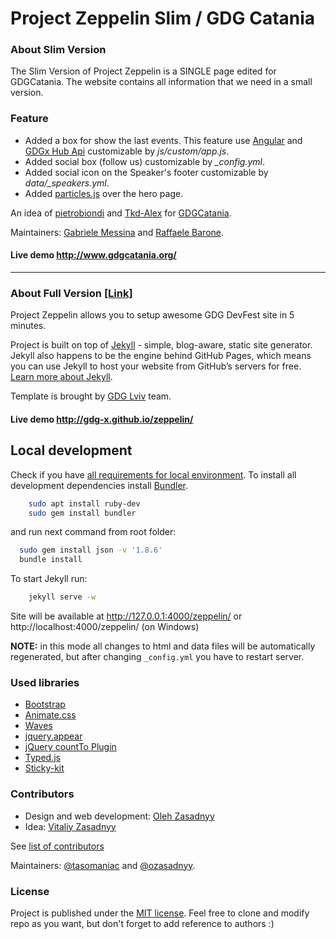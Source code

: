 # Project Zeppelin Slim / GDG Catania

### About Slim Version
The Slim Version of Project Zeppelin is a SINGLE page edited for GDGCatania. The website contains all information that we need in a small version.

### Feature
+ Added a box for show the last events. This feature use [Angular](https://github.com/angular/angular) and [GDGx Hub Api](https://github.com/gdg-x/hub) customizable by *js/custom/app.js*.
+ Added social box (follow us) customizable by *_config.yml*.
+ Added social icon on the Speaker's footer customizable by *data/_speakers.yml*.
+ Added [particles.js](https://github.com/VincentGarreau/particles.js/) over the hero page.

An idea of [pietrobiondi](https://github.com/pietrobiondi)  and [Tkd-Alex](https://github.com/Tkd-Alex)  for [GDGCatania](https://github.com/GDGCatania).

Maintainers: [Gabriele Messina](https://github.com/GabrieleMessina) and [Raffaele Barone](https://github.com/raffb).

#### Live demo http://www.gdgcatania.org/

------

### About Full Version [[Link]](https://github.com/gdg-x/zeppelin) 
Project Zeppelin allows you to setup awesome GDG DevFest site in 5 minutes.

Project is built on top of [Jekyll](http://jekyllrb.com/) - simple, blog-aware, static site generator. Jekyll also happens to be the engine behind GitHub Pages, which means you can use Jekyll to host your website from GitHub’s servers for free. [Learn more about Jekyll](http://jekyllrb.com/).

Template is brought by [GDG Lviv](http://lviv.gdg.org.ua/) team.

#### Live demo http://gdg-x.github.io/zeppelin/

## Local development

Check if you have [all requirements for local environment](http://jekyllrb.com/docs/installation/).
To install all development dependencies install [Bundler](http://bundler.io/).
```bash
    sudo apt install ruby-dev
    sudo gem install bundler
```
and run next command from root folder:

```bash
  sudo gem install json -v '1.8.6'
  bundle install
```  

To start Jekyll run:
```bash
    jekyll serve -w
```
Site will be available at http://127.0.0.1:4000/zeppelin/ or http://localhost:4000/zeppelin/ (on Windows)

**NOTE:** in this mode all changes to html and data files will be automatically regenerated, but after changing ```_config.yml``` you have to restart server.

### Used libraries
* [Bootstrap](https://github.com/twbs/bootstrap)
* [Animate.css](https://github.com/daneden/animate.css)
* [Waves](https://github.com/publicis-indonesia/Waves)
* [jquery.appear](https://github.com/bas2k/jquery.appear)
* [jQuery countTo Plugin](https://github.com/mhuggins/jquery-countTo)
* [Typed.js](https://github.com/mattboldt/typed.js)
* [Sticky-kit](https://github.com/leafo/sticky-kit)


### Contributors
* Design and web development: [Oleh Zasadnyy](https://github.com/ozasadnyy)
* Idea: [Vitaliy Zasadnyy](https://github.com/zasadnyy)

See [list of contributors](https://github.com/gdg-x/zepplin/graphs/contributors)

Maintainers: [@tasomaniac](https://github.com/tasomaniac) and [@ozasadnyy](https://github.com/ozasadnyy).

### License
Project is published under the [MIT license](https://github.com/gdg-x/zeppelin/blob/master/LICENSE.txt). Feel free to clone and modify repo as you want, but don't forget to add reference to authors :)
